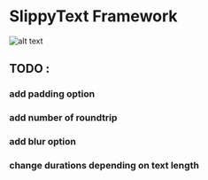 # SlippyText Framework

![alt text](https://user-images.githubusercontent.com/25078625/48302740-7a11ed00-e511-11e8-83f8-b0c293993f25.gif)

##  TODO :
### add padding option
### add number of roundtrip
### add blur option
### change durations depending on text length

